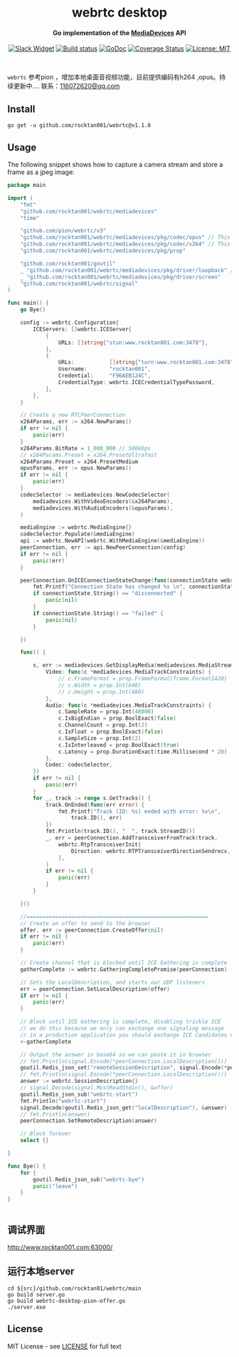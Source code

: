 <h1 align="center">
  <br>
  webrtc desktop
  <br>
</h1>
<h4 align="center">Go implementation of the <a href="https://developer.mozilla.org/en-US/docs/Web/API/MediaDevices">MediaDevices</a> API</h4>
<p align="center">
  <a href="https://pion.ly/slack"><img src="https://img.shields.io/badge/join-us%20on%20slack-gray.svg?longCache=true&logo=slack&colorB=brightgreen" alt="Slack Widget"></a>
  <a href="https://github.com/pion/mediadevices/actions"><img src="https://github.com/pion/mediadevices/workflows/CI/badge.svg?branch=master" alt="Build status"></a> 
  <a href="https://pkg.go.dev/github.com/pion/mediadevices"><img src="https://godoc.org/github.com/pion/mediadevices?status.svg" alt="GoDoc"></a>
  <a href="https://codecov.io/gh/pion/mediadevices"><img src="https://codecov.io/gh/pion/mediadevices/branch/master/graph/badge.svg" alt="Coverage Status"></a>
  <a href="LICENSE"><img src="https://img.shields.io/badge/License-MIT-yellow.svg" alt="License: MIT"></a>
</p>
<br>

`webrtc` 参考pion ，增加本地桌面音视频功能，目前提供编码有h264 ,opus。持续更新中.... 联系：116072620@qq.com

## Install

`go get -u github.com/rocktan001/webrtc@v1.1.0`

## Usage

The following snippet shows how to capture a camera stream and store a frame as a jpeg image:

```go
package main

import (
	"fmt"
	"github.com/rocktan001/webrtc/mediadevices"
	"time"

	"github.com/pion/webrtc/v3"
	"github.com/rocktan001/webrtc/mediadevices/pkg/codec/opus" // This is required to use opus audio encoder
	"github.com/rocktan001/webrtc/mediadevices/pkg/codec/x264" // This is required to use h264 video encoder
	"github.com/rocktan001/webrtc/mediadevices/pkg/prop"

	"github.com/rocktan001/goutil"
	_ "github.com/rocktan001/webrtc/mediadevices/pkg/driver/loopback" // This is required to register microphone adapter
	_ "github.com/rocktan001/webrtc/mediadevices/pkg/driver/screen"
	"github.com/rocktan001/webrtc/signal"
)

func main() {
	go Bye()

	config := webrtc.Configuration{
		ICEServers: []webrtc.ICEServer{
			{
				URLs: []string{"stun:www.rocktan001.com:3478"},
			},
			{
				URLs:           []string{"turn:www.rocktan001.com:3478"},
				Username:       "rocktan001",
				Credential:     "F96AEB124C",
				CredentialType: webrtc.ICECredentialTypePassword,
			},
		},
	}

	// Create a new RTCPeerConnection
	x264Params, err := x264.NewParams()
	if err != nil {
		panic(err)
	}
	x264Params.BitRate = 1_000_000 // 500kbps
	// x264Params.Preset = x264.PresetUltrafast
	x264Params.Preset = x264.PresetMedium
	opusParams, err := opus.NewParams()
	if err != nil {
		panic(err)
	}
	codecSelector := mediadevices.NewCodecSelector(
		mediadevices.WithVideoEncoders(&x264Params),
		mediadevices.WithAudioEncoders(&opusParams),
	)

	mediaEngine := webrtc.MediaEngine{}
	codecSelector.Populate(&mediaEngine)
	api := webrtc.NewAPI(webrtc.WithMediaEngine(&mediaEngine))
	peerConnection, err := api.NewPeerConnection(config)
	if err != nil {
		panic(err)
	}

	peerConnection.OnICEConnectionStateChange(func(connectionState webrtc.ICEConnectionState) {
		fmt.Printf("Connection State has changed %s \n", connectionState.String())
		if connectionState.String() == "disconnected" {
			panic(nil)
		}
		if connectionState.String() == "failed" {
			panic(nil)
		}

	})

	func() {

		s, err := mediadevices.GetDisplayMedia(mediadevices.MediaStreamConstraints{
			Video: func(c *mediadevices.MediaTrackConstraints) {
				// c.FrameFormat = prop.FrameFormat(frame.FormatI420)
				// c.Width = prop.Int(640)
				// c.Height = prop.Int(480)
			},
			Audio: func(c *mediadevices.MediaTrackConstraints) {
				c.SampleRate = prop.Int(48000)
				c.IsBigEndian = prop.BoolExact(false)
				c.ChannelCount = prop.Int(2)
				c.IsFloat = prop.BoolExact(false)
				c.SampleSize = prop.Int(2)
				c.IsInterleaved = prop.BoolExact(true)
				c.Latency = prop.DurationExact(time.Millisecond * 20)
			},
			Codec: codecSelector,
		})
		if err != nil {
			panic(err)
		}
		for _, track := range s.GetTracks() {
			track.OnEnded(func(err error) {
				fmt.Printf("Track (ID: %s) ended with error: %v\n",
					track.ID(), err)
			})
			fmt.Println(track.ID(), "  ", track.StreamID())
			_, err = peerConnection.AddTransceiverFromTrack(track,
				webrtc.RtpTransceiverInit{
					Direction: webrtc.RTPTransceiverDirectionSendrecv,
				},
			)
			if err != nil {
				panic(err)
			}
		}

	}()

	//=========================================================
	// Create an offer to send to the browser
	offer, err := peerConnection.CreateOffer(nil)
	if err != nil {
		panic(err)
	}

	// Create channel that is blocked until ICE Gathering is complete
	gatherComplete := webrtc.GatheringCompletePromise(peerConnection)

	// Sets the LocalDescription, and starts our UDP listeners
	err = peerConnection.SetLocalDescription(offer)
	if err != nil {
		panic(err)
	}

	// Block until ICE Gathering is complete, disabling trickle ICE
	// we do this because we only can exchange one signaling message
	// in a production application you should exchange ICE Candidates via OnICECandidate
	<-gatherComplete

	// Output the answer in base64 so we can paste it in browser
	// fmt.Println(signal.Encode(*peerConnection.LocalDescription()))
	goutil.Redis_json_set("remoteSessionDescription", signal.Encode(*peerConnection.LocalDescription()))
	// fmt.Println(signal.Encode(*peerConnection.LocalDescription()))
	answer := webrtc.SessionDescription{}
	// signal.Decode(signal.MustReadStdin(), &offer)
	goutil.Redis_json_sub("webrtc-start")
	fmt.Println("webrtc-start")
	signal.Decode(goutil.Redis_json_get("localDescription"), &answer)
	// fmt.Println(answer)
	peerConnection.SetRemoteDescription(answer)

	// Block forever
	select {}

}

func Bye() {
	for {
		goutil.Redis_json_sub("webrtc-bye")
		panic("leave")
	}
}



```

## 调试界面 
http://www.rocktan001.com:63000/

## 运行本地server
	cd ${src}/github.com/rocktan01/webrtc/main
	go build server.go
	go build webrtc-desktop-pion-offer.go
	./server.exe

## License
MIT License - see [LICENSE](LICENSE) for full text
